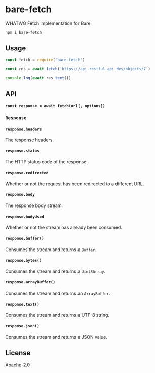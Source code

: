 # bare-fetch

WHATWG Fetch implementation for Bare.

```
npm i bare-fetch
```

## Usage

```js
const fetch = require('bare-fetch')

const res = await fetch('https://api.restful-api.dev/objects/7')

console.log(await res.text())
```

## API

#### `const response = await fetch(url[, options])`

### `Response`

#### `response.headers`

The response headers.

#### `response.status`

The HTTP status code of the response.

#### `response.redirected`

Whether or not the request has been redirected to a different URL.

#### `response.body`

The response body stream.

#### `response.bodyUsed`

Whether or not the stream has already been consumed.

#### `response.buffer()`

Consumes the stream and returns a `Buffer`.

#### `response.bytes()`

Consumes the stream and returns a `Uint8Array`.

#### `response.arrayBuffer()`

Consumes the stream and returns an `ArrayBuffer`.

#### `response.text()`

Consumes the stream and returns a UTF-8 string.

#### `response.json() `

Consumes the stream and returns a JSON value.

## License

Apache-2.0
